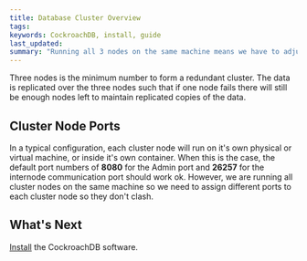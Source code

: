 ```yaml
---
title: Database Cluster Overview
tags: 
keywords: CockroachDB, install, guide
last_updated: 
summary: "Running all 3 nodes on the same machine means we have to adjust some of the default port values so the database instances don't conflict."
---
```


Three nodes is the minimum number to form a redundant cluster. The data is replicated over the three nodes such that if one node fails there will still be enough nodes left to maintain replicated copies of the data.

## Cluster Node Ports

In a typical configuration, each cluster node will run on it's own physical or virtual machine, or inside it's own container. When this is the case, the default port numbers of **8080** for the Admin port and **26257** for the internode communication port should work ok. However, we are running all cluster nodes on the same machine so we need to assign different ports to each cluster node so they don't clash.


## What's Next

[Install](cockroach-vb-single_db_install) the CockroachDB software.
